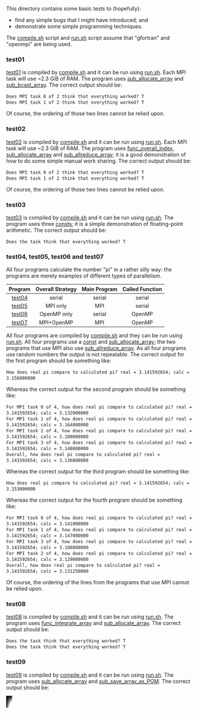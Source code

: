 This directory contains some basic tests to (hopefully):

* find any simple bugs that I might have introduced; and
* demonstrate some simple programming techniques.

The [compile.sh](compile.sh) script and [run.sh](run.sh) script assume that "gfortran" and "openmpi" are being used.

### test01

[test01](test01.F90) is compiled by [compile.sh](compile.sh) and it can be run using [run.sh](run.sh). Each MPI task will use ~2.3 GiB of RAM. The program uses [sub_allocate_array](../mod_safe/sub_allocate_array) and [sub_bcast_array](../mod_safe_mpi/sub_bcast_array). The correct output should be:

```
Does MPI task 0 of 2 think that everything worked? T
Does MPI task 1 of 2 think that everything worked? T
```

Of course, the ordering of those two lines cannot be relied upon.

### test02

[test02](test02.F90) is compiled by [compile.sh](compile.sh) and it can be run using [run.sh](run.sh). Each MPI task will use ~2.3 GiB of RAM. The program uses [func_overall_index](../mod_safe/func_overall_index), [sub_allocate_array](../mod_safe/sub_allocate_array) and [sub_allreduce_array](../mod_safe_mpi/sub_allreduce_array); it is a good demonstration of how to do some simple manual work sharing. The correct output should be:

```
Does MPI task 0 of 2 think that everything worked? T
Does MPI task 1 of 2 think that everything worked? T
```

Of course, the ordering of those two lines cannot be relied upon.

### test03

[test03](test03.F90) is compiled by [compile.sh](compile.sh) and it can be run using [run.sh](run.sh). The program uses three [consts](../mod_safe/consts.f90); it is a simple demonstration of floating-point arithmetic. The correct output should be:

```
Does the task think that everything worked? T
```

### test04, test05, test06 and test07

All four programs calculate the number "pi" in a rather silly way: the programs are merely examples of different types of parallelism.

| Program              | Overall Strategy | Main Program | Called Function |
|:--------------------:|:----------------:|:------------:|:---------------:|
| [test04](test04.F90) | serial           | serial       | serial          |
| [test05](test05.F90) | MPI only         | MPI          | serial          |
| [test06](test06.F90) | OpenMP only      | serial       | OpenMP          |
| [test07](test07.F90) | MPI+OpenMP       | MPI          | OpenMP          |

All four programs are compiled by [compile.sh](compile.sh) and they can be run using [run.sh](run.sh). All four programs use a [const](../mod_safe/consts.f90) and [sub_allocate_array](../mod_safe/sub_allocate_array); the two programs that use MPI also use [sub_allreduce_array](../mod_safe_mpi/sub_allreduce_array). As all four programs use random numbers the output is not repeatable. The correct output for the first program should be something like:

```
How does real pi compare to calculated pi? real = 3.141592654; calc = 3.156000000
```

Whereas the correct output for the second program should be something like:

```
For MPI task 0 of 4, how does real pi compare to calculated pi? real = 3.141592654; calc = 3.132000000
For MPI task 1 of 4, how does real pi compare to calculated pi? real = 3.141592654; calc = 3.164000000
For MPI task 2 of 4, how does real pi compare to calculated pi? real = 3.141592654; calc = 3.100000000
For MPI task 3 of 4, how does real pi compare to calculated pi? real = 3.141592654; calc = 3.148000000
Overall, how does real pi compare to calculated pi? real = 3.141592654; calc = 3.136000000
```

Whereas the correct output for the third program should be something like:

```
How does real pi compare to calculated pi? real = 3.141592654; calc = 3.153000000
```

Whereas the correct output for the fourth program should be something like:

```
For MPI task 0 of 4, how does real pi compare to calculated pi? real = 3.141592654; calc = 3.141000000
For MPI task 1 of 4, how does real pi compare to calculated pi? real = 3.141592654; calc = 3.147000000
For MPI task 3 of 4, how does real pi compare to calculated pi? real = 3.141592654; calc = 3.108000000
For MPI task 2 of 4, how does real pi compare to calculated pi? real = 3.141592654; calc = 3.129000000
Overall, how does real pi compare to calculated pi? real = 3.141592654; calc = 3.131250000
```

Of course, the ordering of the lines from the programs that use MPI cannot be relied upon.

### test08

[test08](test08.F90) is compiled by [compile.sh](compile.sh) and it can be run using [run.sh](run.sh). The program uses [func_integrate_array](../mod_safe/func_integrate_array) and [sub_allocate_array](../mod_safe/sub_allocate_array). The correct output should be:

```
Does the task think that everything worked? T
Does the task think that everything worked? T
```

### test09
[test09](test09.F90) is compiled by [compile.sh](compile.sh) and it can be run using [run.sh](run.sh). The program uses [sub_allocate_array](../mod_safe/sub_allocate_array) and [sub_save_array_as_PGM](../mod_safe/sub_save_array_as_PGM). The correct output should be:

![test09 output image](test09.png)
